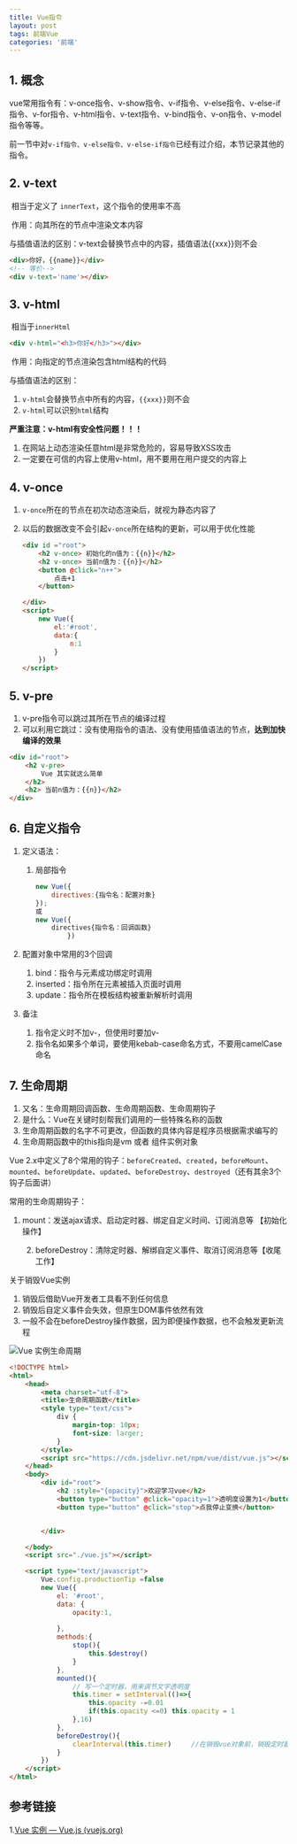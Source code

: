 ```yaml
---
title: Vue指令
layout: post
tags: 前端Vue
categories: '前端'
---
```


## 1. 概念

​		vue常用指令有：v-once指令、v-show指令、v-if指令、v-else指令、v-else-if指令、v-for指令、v-html指令、v-text指令、v-bind指令、v-on指令、v-model指令等等。

​		前一节中对`v-if指令、v-else指令、v-else-if指令`已经有过介绍，本节记录其他的指令。

## 2. v-text

​	相当于定义了 `innerText`，这个指令的使用率不高

​	作用：向其所在的节点中渲染文本内容

​	与插值语法的区别：v-text会替换节点中的内容，插值语法{{xxx}}则不会

```html
<div>你好，{{name}}</div>
<!-- 等价-->
<div v-text='name'></div>  
```

## 3. v-html

​		相当于`innerHtml`

```html
<div v-html="<h3>你好</h3>"></div>
```

​		作用：向指定的节点渲染包含html结构的代码

与插值语法的区别：

1. `v-html`会替换节点中所有的内容，`{{xxx}}`则不会
2. `v-html`可以识别`html`结构

**严重注意：v-html有安全性问题！！！**

1. 在网站上动态渲染任意html是非常危险的，容易导致XSS攻击
2. 一定要在可信的内容上使用v-html，用不要用在用户提交的内容上

## 4. v-once

1. `v-once`所在的节点在初次动态渲染后，就视为静态内容了

2. 以后的数据改变不会引起`v-once`所在结构的更新，可以用于优化性能

   ```html
   <div id ="root">
       <h2 v-once> 初始化的n值为：{{n}}</h2>
       <h2 v-once> 当前n值为：{{n}}</h2>    
       <button @click="n++">
           点击+1
       </button>
   
   </div>
   <script>
       new Vue({
           el:'#root',
           data:{
               n:1
           }
       })
   </script>
   ```

## 5. v-pre

1. v-pre指令可以跳过其所在节点的编译过程
2. 可以利用它跳过：没有使用指令的语法、没有使用插值语法的节点，**达到加快编译的效果**

```html
<div id="root">
    <h2 v-pre>
        Vue	其实就这么简单
    </h2>
    <h2> 当前n值为：{{n}}</h2>
</div>
```

## 6. 自定义指令

1. 定义语法：

   1. 局部指令

      ```js
      new Vue({
          directives:{指令名：配置对象}
      });
      或
      new Vue({
          directives{指令名：回调函数}
              })
      ```

2. 配置对象中常用的3个回调

   1. bind：指令与元素成功绑定时调用
   2. inserted：指令所在元素被插入页面时调用
   3. update：指令所在模板结构被重新解析时调用

3. 备注

   1. 指令定义时不加v-，但使用时要加v-
   2. 指令名如果多个单词，要使用kebab-case命名方式，不要用camelCase命名

## 7. 生命周期

1. 又名：生命周期回调函数、生命周期函数、生命周期钩子
2. 是什么：Vue在关键时刻帮我们调用的一些特殊名称的函数
3. 生命周期函数的名字不可更改，但函数的具体内容是程序员根据需求编写的
4. 生命周期函数中的this指向是vm 或者 组件实例对象

Vue 2.x中定义了8个常用的钩子：`beforeCreated`、`created`，`beforeMount`、`mounted`、`beforeUpdate`、`updated`、`beforeDestroy`、`destroyed`（还有其余3个钩子后面讲）

常用的生命周期钩子：

1. mount：发送ajax请求、启动定时器、绑定自定义时间、订阅消息等 【初始化操作】

   	2. beforeDestroy：清除定时器、解绑自定义事件、取消订阅消息等【收尾工作】

关于销毁Vue实例

1. 销毁后借助Vue开发者工具看不到任何信息
2. 销毁后自定义事件会失效，但原生DOM事件依然有效
3. 一般不会在beforeDestroy操作数据，因为即便操作数据，也不会触发更新流程

![Vue 实例生命周期](../../assets/images/20210518VueCommand/lifecycle.png)

```html
<!DOCTYPE html>
<html>
	<head>
		<meta charset="utf-8">
		<title>生命周期函数</title>
		<style type="text/css">
			div {
				margin-top: 10px;
				font-size: larger;
			}
		</style>
		<script src="https://cdn.jsdelivr.net/npm/vue/dist/vue.js"></script>
	</head>
	<body>
		<div id="root">
			<h2 :style="{opacity}">欢迎学习vue</h2>
			<button type="button" @click="opacity=1">透明度设置为1</button>
			<button type="button" @click="stop">点我停止变换</button>


		</div>

	</body>
	<script src="./vue.js"></script>

	<script type="text/javascript">
		Vue.config.productionTip =false
		new Vue({
			el: '#root',
			data: {
				opacity:1,
				
			},
			methods:{
				stop(){
					this.$destroy()
				}
			},
			mounted(){
                // 写一个定时器，用来调节文字透明度
				this.timer = setInterval(()=>{
					this.opacity -=0.01
					if(this.opacity <=0) this.opacity = 1
				},16)
			},
			beforeDestroy(){
				clearInterval(this.timer)     //在销毁vue对象前，销毁定时器
			}
		})
	</script>
</html>
```



## 参考链接

1.[Vue 实例 — Vue.js (vuejs.org)](https://cn.vuejs.org/v2/guide/instance.html#实例生命周期钩子)

